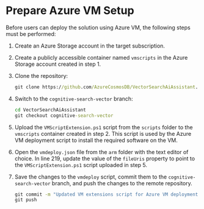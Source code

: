 # Prepare Azure VM Setup

Before users can deploy the solution using Azure VM, the following steps must be performed:

1. Create an Azure Storage account in the target subscription.

2. Create a publicly accessible container named `vmscripts` in the Azure Storage account created in step 1.

3. Clone the repository:

    ```cmd
    git clone https://github.com/AzureCosmosDB/VectorSearchAiAssistant.git
    ```

4. Switch to the `cognitive-search-vector` branch:

    ```cmd
    cd VectorSearchAiAssistant
    git checkout cognitive-search-vector
    ```

5. Upload the `VMScriptExtension.ps1` script from the `scripts` folder to the `vmscripts` container created in step 2. This script is used by the Azure VM deployment script to install the required software on the VM.

6. Open the `vmdeploy.json` file from the `arm` folder with the text editor of choice. In line 219, update the value of the `fileUris` property to point to the `VMScriptExtension.ps1` script uploaded in step 5.

7. Save the changes to the `vmdeploy` script, commit them to the `cognitive-search-vector` branch, and push the changes to the remote repository.

    ```cmd
    git commit -m "Updated VM extensions script for Azure VM deployment"
    git push
    ```
